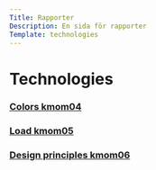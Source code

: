 ```yaml
---
Title: Rapporter
Description: En sida för rapporter
Template: technologies
---
```


# Technologies
<div class="box css">
<a href="%base_url%?analysis/01_colors">
<h3>Colors kmom04</h3>
</a>
</div>

<div class="box html">
<a href="%base_url%?analysis/02_load">
<h3>Load kmom05</h3>
</a>
</div>

<div class="box javascript">
<a href="%base_url%?analysis/03_design_principles">
<h3>Design principles kmom06</h3>
</a>
</div>